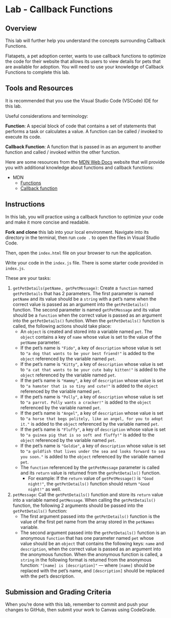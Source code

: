 # Lab - Callback Functions

## Overview

This lab will further help you understand the concepts surrounding Callback Functions.

Flatapets, a pet adoption center, wants to use callback functions to optimize the code for their website that allows its users to view details for pets that are available for adoption. You will need to use your knowledge of Callback Functions to complete this lab.

## Tools and Resources

It is recommended that you use the Visual Studio Code (VSCode) IDE for this lab.

Useful considerations and terminology:

**Function**: A special block of code that contains a set of statements that performs a task or calculates a value. A function can be called / invoked to execute its code.

**Callback Function**: A function that is passed in as an argument to another function and called / invoked within the other function.

Here are some resources from the [MDN Web Docs](https://developer.mozilla.org/en-US/) website that will provide you with additional knowledge about functions and callback functions:
- MDN
  - [Functions](https://developer.mozilla.org/en-US/docs/Web/JavaScript/Guide/Functions)
  - [Callback function](https://developer.mozilla.org/en-US/docs/Glossary/Callback_function)

## Instructions

In this lab, you will practice using a callback function to optimize your code and make it more concise and readable.

**Fork and clone** this lab into your local environment. Navigate into its
directory in the terminal, then run `code .` to open the files in Visual Studio
Code.

Then, open the `index.html` file on your browser to run the application.

Write your code in the `index.js` file. There is some starter code provided in `index.js`.

These are your tasks:

1. `getPetDetails(petName, getPetMessage)`: Create a `function` named `getPetDetails` that has 2 parameters. The first parameter is named `petName` and its value should be a `string` with a pet’s name when the correct value is passed as an argument into the `getPetDetails()` function. The second parameter is named `getPetMessage` and its value should be a `function` when the correct value is passed as an argument into the `getPetDetails()` function. When the `getPetDetails()` function is called, the following actions should take place:
    - An `object` is created and stored into a variable named `pet`. The `object` contains a key of `name` whose value is set to the value of the `petName` parameter.
    - If the pet’s name is `"Fido"`, a key of `description` whose value is set to `"a dog that wants to be your best friend!"` is added to the `object` referenced by the variable named `pet`.
    - If the pet’s name is `"Kitty"`, a key of `description` whose value is set to `"a cat that wants to be your cute baby kitten!"` is added to the `object` referenced by the variable named `pet`.
    - If the pet’s name is `"Hammy"`, a key of `description` whose value is set to `"a hamster that is so tiny and cute!"` is added to the `object` referenced by the variable named `pet`.
    - If the pet’s name is `"Polly"`, a key of `description` whose value is set to `"a parrot. Polly wants a cracker!"` is added to the `object` referenced by the variable named `pet`.
    - If the pet’s name is `"Angel"`, a key of `description` whose value is set to `"a horse that begs politely, like an angel, for you to adopt it."` is added to the `object` referenced by the variable named `pet`.
    - If the pet’s name is `"Fluffy"`, a key of `description` whose value is set to `"a guinea pig that is so soft and fluffy!"` is added to the `object` referenced by the variable named `pet`.
    - If the pet’s name is `"Goldie"`, a key of `description` whose value is set to `"a goldfish that lives under the sea and looks forward to sea you soon."` is added to the `object` referenced by the variable named `pet`.
    - The `function` referenced by the `getPetMessage` parameter is called and its `return` value is returned from the `getPetDetails()` function.
      - For example: If the `return` value of `getPetMessage()` is `"Good night!"`, the `getPetDetails()` function should return `"Good night!"` as well.
2. `petMessage`: Call the `getPetDetails()` function and store its `return` value into a variable named `petMessage`. When calling the `getPetDetails()` function, the following 2 arguments should be passed into the `getPetDetails()` function:
    - The first argument passed into the `getPetDetails()` function is the value of the first pet name from the array stored in the `petNames` variable.
    - The second argument passed into the `getPetDetails()` function is an anonymous `function` that has one parameter named `pet` whose value should be an `object` that contains the following keys: `name` and `description`, when the correct value is passed as an argument into the anonymous function. When the anonymous function is called, a `string` in the following format is returned from the anonymous function: `"[name] is [description]"` — where `[name]` should be replaced with the pet’s name, and `[description]` should be replaced with the pet’s description.

## Submission and Grading Criteria

When you’re done with this lab, remember to commit and push your changes to GitHub, then submit your work to Canvas using CodeGrade.